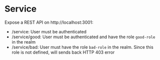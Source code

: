 # Service

Expose a REST API on http://localhost:3001:

- /service: User must be authenticated
- /service/good: User must be authenticated and have the role `good-role` in the realm
- /service/bad: User must have the role `bad-role` in the realm. Since this role is not defined, will sends back HTTP 403 error